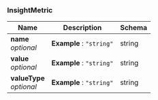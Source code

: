 
<a name="insightmetric"></a>
### InsightMetric

|Name|Description|Schema|
|---|---|---|
|**name**  <br>*optional*|**Example** : `"string"`|string|
|**value**  <br>*optional*|**Example** : `"string"`|string|
|**valueType**  <br>*optional*|**Example** : `"string"`|string|



